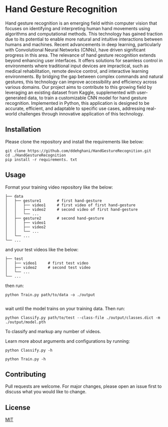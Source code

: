 # Hand Gesture Recognition

Hand gesture recognition is an emerging field within computer vision that focuses on identifying and interpreting human hand movements using algorithms and computational methods. This technology has gained traction due to its potential to enable more natural and intuitive interactions between humans and machines. Recent advancements in deep learning, particularly with Convolutional Neural Networks (CNNs), have driven significant progress in this area.
The relevance of hand gesture recognition extends beyond enhancing user interfaces. It offers solutions for seamless control in environments where traditional input devices are impractical, such as medical rehabilitation, remote device control, and interactive learning environments. By bridging the gap between complex commands and natural gestures, this technology can improve accessibility and efficiency across various domains.
Our project aims to contribute to this growing field by leveraging an existing dataset from Kaggle, supplemented with user-generated data, to train a customizable CNN model for hand gesture recognition. Implemented in Python, this application is designed to be accurate, efficient, and adaptable to specific use cases, addressing real-world challenges through innovative application of this technology.

## Installation

Please clone the repository and install the requirements like below:

```<pre>
git clone https://github.com/ddehghani/HandGestureRecognition.git
cd ./HandGestureRecognition
pip install -r requirements. txt
```

## Usage

Format your training video repository like the below:

```<pre>
├── data
│   ├── gesture1       # first hand-gesture
│   │   ├── video1     # first video of first hand-gesture
│   │   ├── video2     # second video of first hand-gesture
│   │   └── ...     
│   ├── gesture2       # second hand-gesture
│   │   ├── video1    
│   │   ├── video2
│   │   └── ...
│   └── ...
└── ...
```
and your test videos like the below:
```<pre>
├── test 
│   ├── video1     # first test video
│   ├── video2     # second test video
│   └── ...     
└── ...
```

then run:

```<pre>
python Train.py path/to/data -o ./output   
   
```
wait until the model trains on your training data. Then run:

```<pre>
python Classify.py path/to/test --class-file ./output/classes.dict -m ./output/model.pth
```
To classify and markup any number of videos.

Learn more about arguments and configurations by running:
```<pre>
python Classify.py -h

python Train.py -h
```

## Contributing

Pull requests are welcome. For major changes, please open an issue first
to discuss what you would like to change.

## License

[MIT](https://choosealicense.com/licenses/mit/)